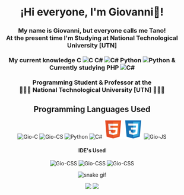 <div align='center'>
<div align='center'>
<h1> ¡Hi everyone, I'm Giovanni👋!</h1>
<h3> My name is Giovanni, but everyone calls me Tano!<br>
     At the present time I'm Studying at <strong>National Technological University [UTN]</strong><br><br>
My current knowledge
C <img src="https://cdn.jsdelivr.net/gh/devicons/devicon/icons/c/c-original.svg" alt="C" width="40" height="28"/> C# <img src="https://cdn.jsdelivr.net/gh/devicons/devicon/icons/csharp/csharp-original.svg" alt="C#" width="30" height="30"> Python <img src= https://s3.dualstack.us-east-2.amazonaws.com/pythondotorg-assets/media/community/logos/python-logo-only.png alt="Python" width="30" height="35"/> & Currently studying PHP <img src="https://upload.wikimedia.org/wikipedia/commons/2/27/PHP-logo.svg" alt="C#" width="38" height="38">
        <br><br>
        Programming Student & Professor at the
        <br>
      👨🏻‍💻 <strong>National Technological University [UTN]</strong> 👨🏻‍💻</h3>
    </div>   

  <h2>Programming Languages Used</h2>
  <p>
    <img alt="Gio-C" height="50" width="50" src="https://cdn.jsdelivr.net/gh/devicons/devicon/icons/c/c-original.svg">
    <img alt="Gio-CS" height="50" width="50" src="https://cdn.jsdelivr.net/gh/devicons/devicon/icons/csharp/csharp-original.svg">
    <img src= https://s3.dualstack.us-east-2.amazonaws.com/pythondotorg-assets/media/community/logos/python-logo-only.png alt="Python" width="40" height="45"/>
    <img src="https://upload.wikimedia.org/wikipedia/commons/2/27/PHP-logo.svg" alt="C#" width="50" height="50">
    <img alt="Gio-HTML" height="50" width="50" src="https://raw.githubusercontent.com/devicons/devicon/master/icons/html5/html5-original.svg">
    <img alt="Gio-CSS" height="50" width="50" src="https://raw.githubusercontent.com/devicons/devicon/master/icons/css3/css3-original.svg">
    <img alt="Gio-JS" height="50" width="50" src="https://cdn.jsdelivr.net/gh/devicons/devicon/icons/javascript/javascript-original.svg">
  </p>
  
  <h4>IDE's Used</h4>
  <p>
    <img alt="Gio-CSS" height="45" width="45" src="https://cdn.worldvectorlogo.com/logos/eclipse-11.svg">
    <img alt="Gio-CSS" height="45" width="45" src="https://cdn.jsdelivr.net/gh/devicons/devicon/icons/vscode/vscode-original.svg">
    <img alt="Gio-CSS" height="45" width="45" src="https://cdn.jsdelivr.net/gh/devicons/devicon/icons/visualstudio/visualstudio-plain.svg">
  </p>
  
  <img src="https://github.com/GioLucc/GioLucc/blob/output/github-contribution-grid-snake.gif" alt="snake gif">

  <p>
    <a href="mailto:giolucarna@gmail.com"><img src="https://img.shields.io/badge/-Gmail-%23333?style=for-the-badge&logo=gmail&logoColor=white" target="_blank"></a>
    <a href="https://www.linkedin.com/in/giovanni-lucchetta-5aa1b11a3/" target="_blank"><img src="https://img.shields.io/badge/-LinkedIn-%230077B5?style=for-the-badge&logo=linkedin&logoColor=white" target="_blank"></a> 
  </p>
</div>
</div>

